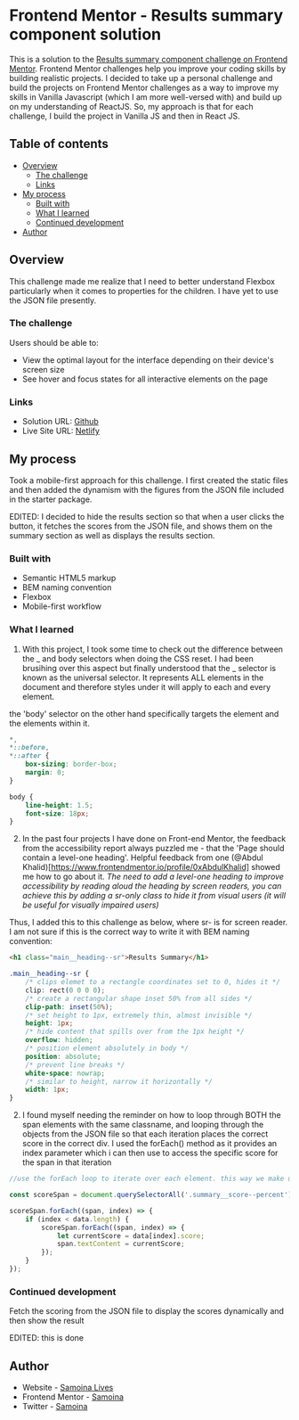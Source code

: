 # Frontend Mentor - Results summary component solution

This is a solution to the [Results summary component challenge on Frontend Mentor](https://www.frontendmentor.io/challenges/results-summary-component-CE_K6s0maV). Frontend Mentor challenges help you improve your coding skills by building realistic projects. I decided to take up a personal challenge and build the projects on Frontend Mentor challenges as a way to improve my skills in Vanilla Javascript (which I am more well-versed with) and build up on my understanding of ReactJS. So, my approach is that for each challenge, I build the project in Vanilla JS and then in React JS.

## Table of contents

- [Overview](#overview)
  - [The challenge](#the-challenge)
  - [Links](#links)
- [My process](#my-process)
  - [Built with](#built-with)
  - [What I learned](#what-i-learned)
  - [Continued development](#continued-development)
- [Author](#author)

## Overview

This challenge made me realize that I need to better understand Flexbox particularly when it comes to properties for the children. I have yet to use the JSON file presently.

### The challenge

Users should be able to:

- View the optimal layout for the interface depending on their device's screen size
- See hover and focus states for all interactive elements on the page

### Links

- Solution URL: [Github](https://github.com/samoina/resuts-summary-component)
- Live Site URL: [Netlify](https://samoina-results-summary-component.netlify.app/)

## My process

Took a mobile-first approach for this challenge. I first created the static files and then added the dynamism with the figures from the JSON file included in the starter package.

EDITED: I decided to hide the results section so that when a user clicks the button, it fetches the scores from the JSON file, and shows them on the summary section as well as displays the results section.

### Built with

- Semantic HTML5 markup
- BEM naming convention
- Flexbox
- Mobile-first workflow

### What I learned

1. With this project, I took some time to check out the difference between the _ and body selectors when doing the CSS reset. I had been brusihing over this aspect but finally understood that the _ selector is known as the universal selector. It represents ALL elements in the document and therefore styles under it will apply to each and every element.

the 'body' selector on the other hand specifically targets the <body> element and the elements within it.

```css
*,
*::before,
*::after {
	box-sizing: border-box;
	margin: 0;
}

body {
	line-height: 1.5;
	font-size: 18px;
}
```

2. In the past four projects I have done on Front-end Mentor, the feedback from the accessibility report always puzzled me - that the 'Page should contain a level-one heading'. Helpful feedback from one (@Abdul Khalid)[https://www.frontendmentor.io/profile/0xAbdulKhalid] showed me how to go about it.
   _The need to add a level-one heading to improve accessibility by reading aloud the heading by screen readers, you can achieve this by adding a sr-only class to hide it from visual users (it will be useful for visually impaired users)_

Thus, I added this to this challenge as below, where sr- is for screen reader. I am not sure if this is the correct way to write it with BEM naming convention:

```html
<h1 class="main__heading--sr">Results Summary</h1>
```

```css
.main__heading--sr {
	/* clips elemet to a rectangle coordinates set to 0, hides it */
	clip: rect(0 0 0 0);
	/* create a rectangular shape inset 50% from all sides */
	clip-path: inset(50%);
	/* set height to 1px, extremely thin, almost invisible */
	height: 1px;
	/* hide content that spills over from the 1px height */
	overflow: hidden;
	/* position element absolutely in body */
	position: absolute;
	/* prevent line breaks */
	white-space: nowrap;
	/* similar to height, narrow it horizontally */
	width: 1px;
}
```

2. I found myself needing the reminder on how to loop through BOTH the span elements with the same classname, and looping through the objects from the JSON file so that each iteration places the correct score in the correct div. I used the forEach() method as it provides an index parameter which i can then use to access the specific score for the span in that iteration

```javascript
//use the forEach loop to iterate over each element. this way we make use of the index parameter then use the same index for the score array

const scoreSpan = document.querySelectorAll('.summary__score--percent');

scoreSpan.forEach((span, index) => {
	if (index < data.length) {
		scoreSpan.forEach((span, index) => {
			let currentScore = data[index].score;
			span.textContent = currentScore;
		});
	}
});
```

### Continued development

Fetch the scoring from the JSON file to display the scores dynamically and then show the result

EDITED: this is done

## Author

- Website - [Samoina Lives](https://samoinalives.wordpress.com/)
- Frontend Mentor - [Samoina](https://www.frontendmentor.io/profile/samoina)
- Twitter - [Samoina](https://www.twitter.com/samoina)
